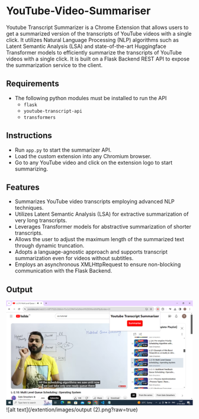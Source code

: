 # YouTube-Video-Summariser
Youtube Transcript Summarizer is a Chrome Extension that allows users to get a summarized version of the transcripts of YouTube videos with a single click. It utilizes Natural Language Processing (NLP) algorithms such as Latent Semantic Analysis (LSA) and state-of-the-art Huggingface Transformer models to efficiently summarize the transcripts of YouTube videos with a single click. It is built on a Flask Backend REST API to expose the summarization service to the client.

## Requirements
- The following python modules must be installed to run the API
  - ```flask```
  - ```youtube-transcript-api```
  - ```transformers```

## Instructions
- Run ```app.py``` to start the summarizer API.
- Load the custom extension into any Chromium browser.
- Go to any YouTube video and click on the extension logo to start summarizing.

## Features  
- Summarizes YouTube video transcripts employing advanced NLP techniques.
- Utilizes Latent Semantic Analysis (LSA) for extractive summarization of very long transcripts.
- Leverages Transformer models for abstractive summarization of shorter transcripts.
- Allows the user to adjust the maximum length of the summarized text through dynamic truncation.
- Adopts a language-agnostic approach and supports transcript summarization even for videos without subtitles.
- Employs an asynchronous XMLHttpRequest to ensure non-blocking communication with the Flask Backend.

## Output
![alt text](/extension/images/output.png?raw=true)
![alt text](/extention/images/output (2).png?raw=true)
